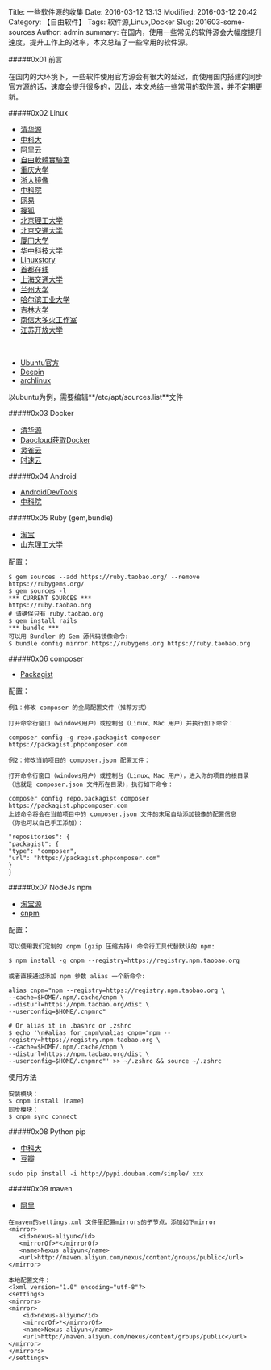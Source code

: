 Title: 一些软件源的收集
Date: 2016-03-12 13:13
Modified: 2016-03-12 20:42
Category: 【自由软件】
Tags: 软件源,Linux,Docker
Slug: 201603-some-sources
Author: admin
summary: 在国内，使用一些常见的软件源会大幅度提升速度，提升工作上的效率，本文总结了一些常用的软件源。

#####0x01 前言

在国内的大环境下，一些软件使用官方源会有很大的延迟，而使用国内搭建的同步官方源的话，速度会提升很多的，因此，本文总结一些常用的软件源，并不定期更新。

#####0x02 Linux
+ [清华源](https://mirrors.tuna.tsinghua.edu.cn/)
+ [中科大](https://mirrors.ustc.edu.cn/)
+ [阿里云](http://mirrors.aliyun.com/)
+ [自由軟體實驗室](http://free.nchc.org.tw/pmwiki/index.php?n=FSLab.MirrorLists)
+ [重庆大学](https://mirrors.cqu.edu.cn/)
+ [浙大镜像](http://mirrors.zju.edu.cn/)
+ [中科院](http://mirrors.opencas.cn/)
+ [网易](http://mirrors.163.com/)
+ [搜狐](http://mirrors.sohu.com/)
+ [北京理工大学](http://mirror.bit.edu.cn/web/)
+ [北京交通大学](http://mirror.bjtu.edu.cn/cn/)
+ [厦门大学](http://mirrors.xmu.edu.cn/)
+ [华中科技大学](http://mirrors.hust.edu.cn/)
+ [Linuxstory](http://mirrors.linuxstory.org/)
+ [首都在线](http://mirrors.yun-idc.com/)
+ [上海交通大学](http://ftp.sjtu.edu.cn/)
+ [兰州大学](http://mirror.lzu.edu.cn/)
+ [哈尔滨工业大学](http://run.hit.edu.cn/html/)
+ [吉林大学](http://mirrors.jlu.edu.cn/)
+ [南信大多火工作室](https://mirrors.duohuo.org/)
+ [江苏开放大学](http://mirrors.jstvu.edu.cn/)

<br>

+ [Ubuntu官方](http://wiki.ubuntu.org.cn/%E6%BA%90%E5%88%97%E8%A1%A8)
+ [Deepin](https://www.deepin.org/mirror.html)
+ [archlinux](https://www.archlinuxcn.org/archlinux-cn-repo-and-mirror/)

以ubuntu为例，需要编辑**/etc/apt/sources.list**文件

#####0x03 Docker
+ [清华源](https://mirrors.tuna.tsinghua.edu.cn/help/docker/)
+ [Daocloud获取Docker](https://get.daocloud.io/)
+ [灵雀云](http://www.alauda.cn/)
+ [时速云](https://www.tenxcloud.com/)


#####0x04 Android

+ [AndroidDevTools](http://www.androiddevtools.cn/)
+ [中科院](http://mirrors.opencas.cn/)

#####0x05 Ruby (gem,bundle)

+ [淘宝](https://ruby.taobao.org/)
+ [山东理工大学](http://ruby.sdutlinux.org/)

配置：

```
$ gem sources --add https://ruby.taobao.org/ --remove https://rubygems.org/
$ gem sources -l
*** CURRENT SOURCES ***
https://ruby.taobao.org
# 请确保只有 ruby.taobao.org
$ gem install rails
*** bundle ***
可以用 Bundler 的 Gem 源代码镜像命令:
$ bundle config mirror.https://rubygems.org https://ruby.taobao.org
```

#####0x06 composer

+ [Packagist](http://pkg.phpcomposer.com/)

配置：

```
例1：修改 composer 的全局配置文件（推荐方式）

打开命令行窗口（windows用户）或控制台（Linux、Mac 用户）并执行如下命令：

composer config -g repo.packagist composer 
https://packagist.phpcomposer.com

例2：修改当前项目的 composer.json 配置文件：

打开命令行窗口（windows用户）或控制台（Linux、Mac 用户），进入你的项目的根目录
（也就是 composer.json 文件所在目录），执行如下命令：

composer config repo.packagist composer https://packagist.phpcomposer.com
上述命令将会在当前项目中的 composer.json 文件的末尾自动添加镜像的配置信息
（你也可以自己手工添加）：

"repositories": {
"packagist": {
"type": "composer",
"url": "https://packagist.phpcomposer.com"
}
}
```

#####0x07 NodeJs npm

+ [淘宝源](https://npm.taobao.org/)
+ [cnpm](https://cnpmjs.org/)

配置：

```
可以使用我们定制的 cnpm (gzip 压缩支持) 命令行工具代替默认的 npm:

$ npm install -g cnpm --registry=https://registry.npm.taobao.org

或者直接通过添加 npm 参数 alias 一个新命令:

alias cnpm="npm --registry=https://registry.npm.taobao.org \
--cache=$HOME/.npm/.cache/cnpm \
--disturl=https://npm.taobao.org/dist \
--userconfig=$HOME/.cnpmrc"

# Or alias it in .bashrc or .zshrc
$ echo '\n#alias for cnpm\nalias cnpm="npm --registry=https://registry.npm.taobao.org \
--cache=$HOME/.npm/.cache/cnpm \
--disturl=https://npm.taobao.org/dist \
--userconfig=$HOME/.cnpmrc"' >> ~/.zshrc && source ~/.zshrc
```
使用方法
```
安装模块：
$ cnpm install [name]
同步模块：
$ cnpm sync connect
```

#####0x08 Python pip

+ [中科大](https://pypi.mirrors.ustc.edu.cn/)
+ [豆瓣](http://pypi.douban.com/)

```
sudo pip install -i http://pypi.douban.com/simple/ xxx
```


#####0x09 maven
+ [阿里](http://maven.aliyun.com/nexus/content/groups/public)

```
在maven的settings.xml 文件里配置mirrors的子节点，添加如下mirror
<mirror>
   <id>nexus-aliyun</id>
   <mirrorOf>*</mirrorOf>
   <name>Nexus aliyun</name>
   <url>http://maven.aliyun.com/nexus/content/groups/public</url>
</mirror> 
```

```
本地配置文件：
<?xml version="1.0" encoding="utf-8"?>
<settings>
<mirrors>
<mirror>
    <id>nexus-aliyun</id>
    <mirrorOf>*</mirrorOf>
    <name>Nexus aliyun</name>
    <url>http://maven.aliyun.com/nexus/content/groups/public</url>
</mirror>
</mirrors>
</settings>
```


